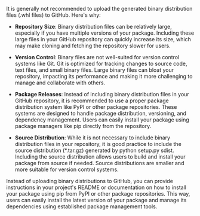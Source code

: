 It is generally not recommended to upload the generated binary distribution files (.whl files) to GitHub. Here's why:

  - **Repository Size**: Binary distribution files can be relatively large, especially if you have multiple versions of your package. Including these large files in your GitHub repository can quickly increase its size, which may make cloning and fetching the repository slower for users.

  - **Version Control**: Binary files are not well-suited for version control systems like Git. Git is optimized for tracking changes to source code, text files, and small binary files. Large binary files can bloat your repository, impacting its performance and making it more challenging to manage and collaborate with others.

  - **Package Releases**: Instead of including binary distribution files in your GitHub repository, it is recommended to use a proper package distribution system like PyPI or other package repositories. These systems are designed to handle package distribution, versioning, and dependency management. Users can easily install your package using package managers like pip directly from the repository.

  - **Source Distribution**: While it is not necessary to include binary distribution files in your repository, it is good practice to include the source distribution (*.tar.gz) generated by python setup.py sdist. Including the source distribution allows users to build and install your package from source if needed. Source distributions are smaller and more suitable for version control systems.

Instead of uploading binary distributions to GitHub, you can provide instructions in your project's README or documentation on how to install your package using pip from PyPI or other package repositories. This way, users can easily install the latest version of your package and manage its dependencies using established package management tools.
